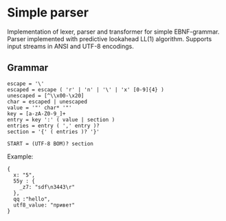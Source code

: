 # Simple parser

Implementation of lexer, parser and transformer for simple EBNF-grammar.
Parser implemented with predictive lookahead LL(1) algorithm.
Supports input streams in ANSI and UTF-8 encodings.

## Grammar

```
escape = '\'
escaped = escape ( 'r' | 'n' | '\' | 'x' [0-9]{4} )
unescaped = [^\\x00-\x20]
char = escaped | unescaped
value = '"' char* '"'
key = [a-zA-Z0-9_]+
entry = key ':' ( value | section )
entries = entry ( ',' entry )?
section = '{' ( entries )? '}'

START = (UTF-8 BOM)? section
```

Example:
```
{
  x: "5",
  55y : {
    _z7: "sdf\n3443\r"
  },
  qq :"hello",
  utf8_value: "привет"
}
```
